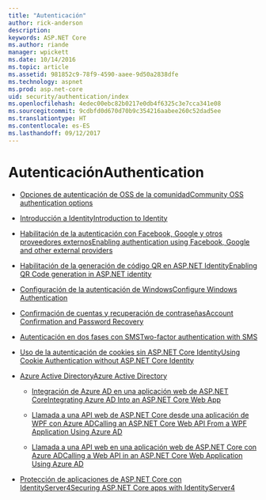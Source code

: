 ```yaml
---
title: "Autenticación"
author: rick-anderson
description: 
keywords: ASP.NET Core
ms.author: riande
manager: wpickett
ms.date: 10/14/2016
ms.topic: article
ms.assetid: 981852c9-78f9-4590-aaee-9d50a2838dfe
ms.technology: aspnet
ms.prod: asp.net-core
uid: security/authentication/index
ms.openlocfilehash: 4edec00ebc82b0217e0db4f6325c3e7cca341e08
ms.sourcegitcommit: 9cdbfd0d670d70b9c354216aabee260c52dad5ee
ms.translationtype: HT
ms.contentlocale: es-ES
ms.lasthandoff: 09/12/2017
---
```

# <a name="authentication"></a><span data-ttu-id="72321-103">Autenticación</span><span class="sxs-lookup"><span data-stu-id="72321-103">Authentication</span></span>

* [<span data-ttu-id="72321-104">Opciones de autenticación de OSS de la comunidad</span><span class="sxs-lookup"><span data-stu-id="72321-104">Community OSS authentication options</span></span>](community.md)

* [<span data-ttu-id="72321-105">Introducción a Identity</span><span class="sxs-lookup"><span data-stu-id="72321-105">Introduction to Identity</span></span>](identity.md)

* [<span data-ttu-id="72321-106">Habilitación de la autenticación con Facebook, Google y otros proveedores externos</span><span class="sxs-lookup"><span data-stu-id="72321-106">Enabling authentication using Facebook, Google and other external providers</span></span>](social/index.md)

* [<span data-ttu-id="72321-107">Habilitación de la generación de código QR en ASP.NET Identity</span><span class="sxs-lookup"><span data-stu-id="72321-107">Enabling QR Code generation in ASP.NET identity</span></span>](identity-enable-qrcodes.md)

* [<span data-ttu-id="72321-108">Configuración de la autenticación de Windows</span><span class="sxs-lookup"><span data-stu-id="72321-108">Configure Windows Authentication</span></span>](windowsauth.md)

* [<span data-ttu-id="72321-109">Confirmación de cuentas y recuperación de contraseñas</span><span class="sxs-lookup"><span data-stu-id="72321-109">Account Confirmation and Password Recovery</span></span>](accconfirm.md)

* [<span data-ttu-id="72321-110">Autenticación en dos fases con SMS</span><span class="sxs-lookup"><span data-stu-id="72321-110">Two-factor authentication with SMS</span></span>](2fa.md)

* [<span data-ttu-id="72321-111">Uso de la autenticación de cookies sin ASP.NET Core Identity</span><span class="sxs-lookup"><span data-stu-id="72321-111">Using Cookie Authentication without ASP.NET Core Identity</span></span>](cookie.md)

* [<span data-ttu-id="72321-112">Azure Active Directory</span><span class="sxs-lookup"><span data-stu-id="72321-112">Azure Active Directory</span></span>](azure-active-directory/index.md)

  * [<span data-ttu-id="72321-113">Integración de Azure AD en una aplicación web de ASP.NET Core</span><span class="sxs-lookup"><span data-stu-id="72321-113">Integrating Azure AD Into an ASP.NET Core Web App</span></span>](https://azure.microsoft.com/documentation/samples/active-directory-dotnet-webapp-openidconnect-aspnetcore/)

  * [<span data-ttu-id="72321-114">Llamada a una API web de ASP.NET Core desde una aplicación de WPF con Azure AD</span><span class="sxs-lookup"><span data-stu-id="72321-114">Calling an ASP.NET Core Web API From a WPF Application Using Azure AD</span></span>](https://azure.microsoft.com/documentation/samples/active-directory-dotnet-native-aspnetcore/)

  * [<span data-ttu-id="72321-115">Llamada a una API web en una aplicación web de ASP.NET Core con Azure AD</span><span class="sxs-lookup"><span data-stu-id="72321-115">Calling a Web API in an ASP.NET Core Web Application Using Azure AD</span></span>](https://azure.microsoft.com/documentation/samples/active-directory-dotnet-webapp-webapi-openidconnect-aspnetcore/)

* [<span data-ttu-id="72321-116">Protección de aplicaciones de ASP.NET Core con IdentityServer4</span><span class="sxs-lookup"><span data-stu-id="72321-116">Securing ASP.NET Core apps with IdentityServer4</span></span>](https://identityserver4.readthedocs.io/release/)
